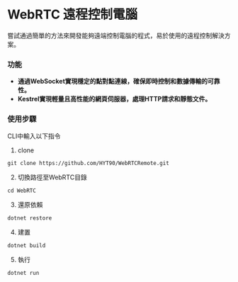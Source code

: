 # WebRTC 遠程控制電腦
嘗試通過簡單的方法來開發能夠遠端控制電腦的程式，易於使用的遠程控制解決方案。
### 功能

- **通過WebSocket實現穩定的點對點連線，確保即時控制和數據傳輸的可靠性。**
- **Kestrel實現輕量且高性能的網頁伺服器，處理HTTP請求和靜態文件。**

### 使用步驟
CLI中輸入以下指令
1. clone
```
git clone https://github.com/HYT90/WebRTCRemote.git
```
2. 切換路徑至WebRTC目錄
```
cd WebRTC
```
3. 還原依賴
```
dotnet restore
```
4. 建置
```
dotnet build
```
5. 執行
```
dotnet run
```
